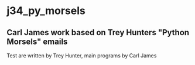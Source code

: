 # j34_py_morsels

## Carl James work based on Trey Hunters "Python Morsels" emails

Test are written by Trey Hunter, main programs by Carl James
